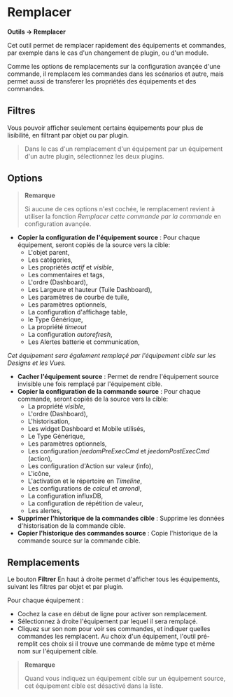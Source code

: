  # Remplacer
**Outils → Remplacer**

Cet outil permet de remplacer rapidement des équipements et commandes, par exemple dans le cas d'un changement de plugin, ou d'un module.

Comme les options de remplacements sur la configuration avançée d'une commande, il remplacem les commandes dans les scénarios et autre, mais permet aussi de transferer les propriétés des équipements et des commandes.

## Filtres

Vous pouvoir afficher seulement certains équipements pour plus de lisibilité, en filtrant par objet ou par plugin.

> Dans le cas d'un remplacement d'un équipement par un équipement d'un autre plugin, sélectionnez les deux plugins.

## Options

> **Remarque**
>
> Si aucune de ces options n'est cochée, le remplacement revient à utiliser la fonction *Remplacer cette commande par la commande* en configuration avançée.

- **Copier la configuration de l'équipement source** :
Pour chaque équipement, seront copiés de la source vers la cible:
	* L'objet parent,
	* Les catégories,
	* Les propriétés *actif* et *visible*,
	* Les commentaires et tags,
	* L'ordre (Dashboard),
	* Les Largeure et hauteur (Tuile Dashboard),
	* Les paramètres de courbe de tuile,
	* Les paramètres optionnels,
	* La configuration d'affichage table,
	* le Type Générique,
	* La propriété *timeout*
	* La configuration *autorefresh*,
	* Les Alertes batterie et communication,


*Cet équipement sera également remplaçé par l'équipement cible sur les Designs et les Vues.*

- **Cacher l'équipement source** : Permet de rendre l'équipement source invisible une fois remplaçé par l'équipement cible.
- **Copier la configuration de la commande source** :
Pour chaque commande, seront copiés de la source vers la cible:
	* La propriété *visible*,
	* L'ordre (Dashboard),
	* L'historisation,
	* Les widget Dashboard et Mobile utilisés,
	* Le Type Générique,
	* Les paramètres optionnels,
	* Les configuration *jeedomPreExecCmd* et *jeedomPostExecCmd* (action),
	* Les configuration d'Action sur valeur (info),
	* L'icône,
	* L'activation et le répertoire en *Timeline*,
	* Les configurations de *calcul* et *arrondi*,
	* La configuration influxDB,
	* La configuration de répétition de valeur,
	* Les alertes,
- **Supprimer l'historique de la commandes cible** : Supprime les données d'historisation de la commande cible.
- **Copier l'historique des commandes source** : Copie l'historique de la commande source sur la commande cible.



## Remplacements

Le bouton **Filtrer** En haut à droite permet d'afficher tous les équipements, suivant les filtres par objet et par plugin.

Pour chaque équipement :

- Cochez la case en début de ligne pour activer son remplacement.
- Sélectionnez à droite l'équipement par lequel il sera remplaçé.
- Cliquez sur son nom pour voir ses commandes, et indiquer quelles commandes les remplacent. Au choix d'un équipement, l'outil pré-remplit ces choix si il trouve une commande de même type et même nom sur l'équipement cible.


> **Remarque**
>
> Quand vous indiquez un équipement cible sur un équipement source, cet équipement cible est désactivé dans la liste.
